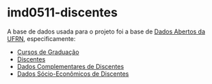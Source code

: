 # imd0511-discentes

A base de dados usada para o projeto foi a base de [Dados Abertos da UFRN](http://dados.ufrn.br/), especificamente:
- [Cursos de Graduação](http://dados.ufrn.br/dataset/cursos-de-graduacao)
- [Discentes](http://dados.ufrn.br/dataset/discentes)
- [Dados Complementares de Discentes](http://dados.ufrn.br/dataset/dados-complementares-de-discentes)
- [Dados Sócio-Econômicos de Discentes](http://dados.ufrn.br/dataset/dados-socio-economicos-de-discentes)

